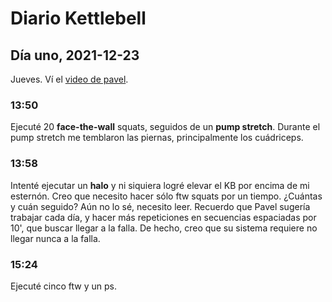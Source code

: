 # Diario Kettlebell
## Día uno, 2021-12-23
Jueves. Ví el [video de pavel](/home/lorenzo/Documentos/Fuerza/Enter_the_Kettlebell_-_Pavel_Tsatsouline.mp4).

### 13:50
Ejecuté 20 **face-the-wall** squats, seguidos de un **pump stretch**. Durante el pump stretch me temblaron las piernas, principalmente los cuádriceps.
	
### 13:58
Intenté ejecutar un **halo** y ni siquiera logré elevar el KB por encima de mi esternón. Creo que necesito hacer sólo ftw squats por un tiempo. ¿Cuántas y cuán seguido? Aún no lo sé, necesito leer. Recuerdo que Pavel sugería trabajar cada día, y hacer más repeticiones en secuencias espaciadas por 10', que buscar llegar a la falla. De hecho, creo que su sistema requiere no llegar nunca a la falla.

### 15:24
Ejecuté cinco ftw y un ps.